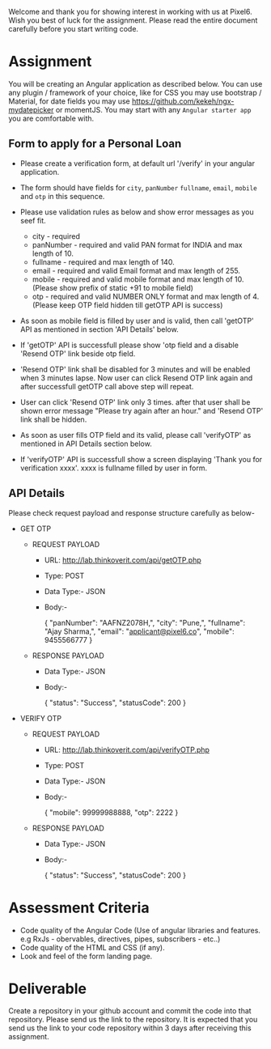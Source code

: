 Welcome and thank you for showing interest in working with us at Pixel6. Wish you best of luck for the assignment. Please read the entire document carefully before you start writing code.

# Assignment
You will be creating an Angular application as described below. You can use any plugin / framework of your choice, like for CSS you may use bootstrap / Material, for date fields you may use https://github.com/kekeh/ngx-mydatepicker or momentJS.
You may start with any `Angular starter app` you are comfortable with.

## Form to apply for a Personal Loan
- Please create a verification form, at default url '/verify' in your angular application.
- The form should have fields for `city`, `panNumber` `fullname`, `email`, `mobile` and `otp` in this sequence.
- Please use validation rules as below and show error messages as you seef fit.
   - city - required
   - panNumber - required and valid PAN format for INDIA and max length of 10.
   - fullname - required and max length of 140.
   - email - required and valid Email format and max length of 255.
   - mobile - required and valid mobile format and max length of 10. (Please show prefix of static +91 to mobile field)
   - otp - required and valid NUMBER ONLY format and max length of 4.(Please keep OTP field hidden till getOTP API is success)

- As soon as mobile field is filled by user and is valid, then call 'getOTP' API as mentioned in section 'API Details' below.
- If 'getOTP' API is successfull please show 'otp field and a disable 'Resend OTP' link beside otp field.
- 'Resend OTP' link shall be disabled for 3 minutes and will be enabled when 3 minutes lapse. Now user can click Resend OTP link again and after successfull getOTP call above step will repeat.
- User can click 'Resend OTP' link only 3 times. after that user shall be shown error message "Please try again after an hour." and 'Resend OTP' link shall be hidden.
- As soon as user fills OTP field and its valid, please call 'verifyOTP' as mentioned in API Details section below.
- If 'verifyOTP' API is successfull show a screen displaying 'Thank you for verification xxxx'. xxxx is fullname filled by user in form.


## API Details
Please check request payload and response structure carefully as below-

- GET OTP
   - REQUEST PAYLOAD 
      - URL: http://lab.thinkoverit.com/api/getOTP.php
      - Type: POST
      - Data Type:- JSON
      - Body:-
      
         {
            "panNumber": "AAFNZ2078H,",
            "city": "Pune,",
            "fullname": "Ajay Sharma,",
            "email": "applicant@pixel6.co",
            "mobile": 9455566777
         }

    - RESPONSE PAYLOAD
      - Data Type:- JSON
      - Body:-
      
         {
            "status": "Success",
            "statusCode": 200
         }
         
- VERIFY OTP
   - REQUEST PAYLOAD 
      - URL: http://lab.thinkoverit.com/api/verifyOTP.php
      - Type: POST
      - Data Type:- JSON
      - Body:-
      
         {
             "mobile": 99999988888,
             "otp": 2222
         }

    - RESPONSE PAYLOAD
      - Data Type:- JSON
      - Body:-
      
         {
            "status": "Success",
            "statusCode": 200
         }

# Assessment Criteria
- Code quality of the Angular Code (Use of angular libraries and features. e.g RxJs - obervables, directives, pipes, subscribers - etc..)
- Code quality of the HTML and CSS (if any).
- Look and feel of the form landing page.

# Deliverable
Create a repository in your github account and commit the code into that repository. Please send us the link to the repository.
It is expected that you send us the link to your code repository within 3 days after receiving this assignment.

